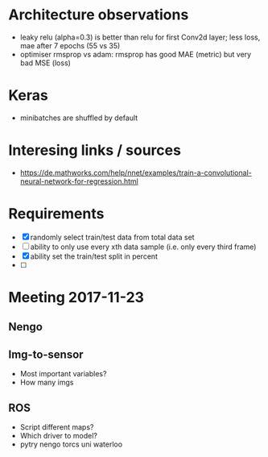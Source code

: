 # Architecture observations

 - leaky relu (alpha=0.3) is better than relu for first Conv2d layer; less loss, mae after 7 epochs (55 vs 35)
 - optimiser rmsprop vs adam: rmsprop has good MAE (metric) but very bad MSE (loss)


# Keras

 - minibatches are shuffled by default

# Interesing links / sources

 - https://de.mathworks.com/help/nnet/examples/train-a-convolutional-neural-network-for-regression.html

# Requirements

 * [X] randomly select train/test data from total data set
 * [ ] ability to only use every xth data sample (i.e. only every third frame)
 * [X] ability set the train/test split in percent
 * [ ] 


 # Meeting 2017-11-23
 ## Nengo

 ## Img-to-sensor
  - Most important variables?
  - How many imgs

 ## ROS
  - Script different maps?
  - Which driver to model?
  - pytry nengo torcs uni waterloo










